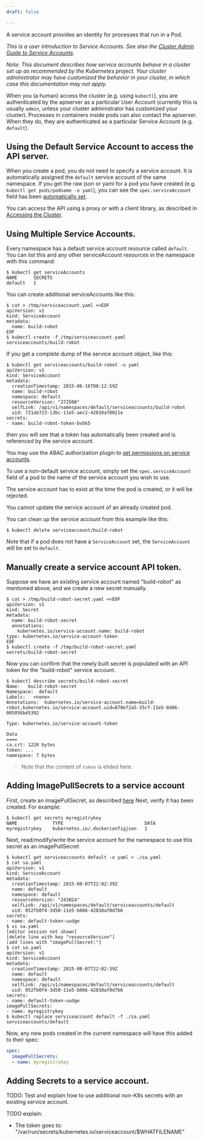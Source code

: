 ```yaml
---
draft: false

---
```

A service account provides an identity for processes that run in a Pod.

*This is a user introduction to Service Accounts.  See also the
[Cluster Admin Guide to Service Accounts](/docs/admin/service-accounts-admin).*

*Note: This document describes how service accounts behave in a cluster set up
as recommended by the Kubernetes project.  Your cluster administrator may have
customized the behavior in your cluster, in which case this documentation may
not apply.*

When you (a human) access the cluster (e.g. using `kubectl`), you are
authenticated by the apiserver as a particular User Account (currently this is
usually `admin`, unless your cluster administrator has customized your
cluster).  Processes in containers inside pods can also contact the apiserver.
When they do, they are authenticated as a particular Service Account (e.g.
`default`).

## Using the Default Service Account to access the API server.

When you create a pod, you do not need to specify a service account.  It is
automatically assigned the `default` service account of the same namespace.  If
you get the raw json or yaml for a pod you have created (e.g. `kubectl get
pods/podname -o yaml`), you can see the `spec.serviceAccount` field has been
[automatically set](/docs/user-guide/working-with-resources/#resources-are-automatically-modified).

You can access the API using a proxy or with a client library, as described in
[Accessing the Cluster](/docs/user-guide/accessing-the-cluster/#accessing-the-api-from-a-pod).

## Using Multiple Service Accounts.

Every namespace has a default service account resource called `default`.
You can list this and any other serviceAccount resources in the namespace with this command:

```shell
$ kubectl get serviceAccounts
NAME      SECRETS
default   1
```

You can create additional serviceAccounts like this:

```shell
$ cat > /tmp/serviceaccount.yaml <<EOF
apiVersion: v1
kind: ServiceAccount
metadata:
  name: build-robot
EOF
$ kubectl create -f /tmp/serviceaccount.yaml
serviceaccounts/build-robot
```

If you get a complete dump of the service account object, like this:

```shell
$ kubectl get serviceaccounts/build-robot -o yaml
apiVersion: v1
kind: ServiceAccount
metadata:
  creationTimestamp: 2015-06-16T00:12:59Z
  name: build-robot
  namespace: default
  resourceVersion: "272500"
  selfLink: /api/v1/namespaces/default/serviceaccounts/build-robot
  uid: 721ab723-13bc-11e5-aec2-42010af0021e
secrets:
- name: build-robot-token-bvbk5
```

then you will see that a token has automatically been created and is referenced by the service account.

You may use the ABAC authorization plugin to [set permissions on service accounts](/docs/admin/authorization/#a-quick-note-on-service-accounts).

To use a non-default service account, simply set the `spec.serviceAccount`
field of a pod to the name of the service account you wish to use.

The service account has to exist at the time the pod is created, or it will be rejected.

You cannot update the service account of an already created pod.

You can clean up the service account from this example like this:

```shell
$ kubectl delete serviceaccount/build-robot
```

<!-- TODO: describe how to create a pod with no Service Account. -->
Note that if a pod does not have a `ServiceAccount` set, the `ServiceAccount` will be set to `default`.

## Manually create a service account API token.

Suppose we have an existing service account named "build-robot" as mentioned above, and we create
a new secret manually.

```shell
$ cat > /tmp/build-robot-secret.yaml <<EOF
apiVersion: v1
kind: Secret
metadata:
  name: build-robot-secret
  annotations: 
    kubernetes.io/service-account.name: build-robot
type: kubernetes.io/service-account-token
EOF
$ kubectl create -f /tmp/build-robot-secret.yaml
secrets/build-robot-secret
```

Now you can confirm that the newly built secret is populated with an API token for the "build-robot" service account.

```shell
$ kubectl describe secrets/build-robot-secret 
Name:   build-robot-secret
Namespace:  default
Labels:   <none>
Annotations:  kubernetes.io/service-account.name=build-robot,kubernetes.io/service-account.uid=870ef2a5-35cf-11e5-8d06-005056b45392

Type: kubernetes.io/service-account-token

Data
====
ca.crt: 1220 bytes
token: ...
namespace: 7 bytes
```

> Note that the content of `token` is elided here.

## Adding ImagePullSecrets to a service account

First, create an imagePullSecret, as described [here](/docs/user-guide/images/#specifying-imagepullsecrets-on-a-pod)
Next, verify it has been created.  For example:

```shell
$ kubectl get secrets myregistrykey
NAME             TYPE                              DATA
myregistrykey    kubernetes.io/.dockerconfigjson   1
```

Next, read/modify/write the service account for the namespace to use this secret as an imagePullSecret

```shell
$ kubectl get serviceaccounts default -o yaml > ./sa.yaml
$ cat sa.yaml
apiVersion: v1
kind: ServiceAccount
metadata:
  creationTimestamp: 2015-08-07T22:02:39Z
  name: default
  namespace: default
  resourceVersion: "243024"
  selfLink: /api/v1/namespaces/default/serviceaccounts/default
  uid: 052fb0f4-3d50-11e5-b066-42010af0d7b6
secrets:
- name: default-token-uudge
$ vi sa.yaml
[editor session not shown]
[delete line with key "resourceVersion"]
[add lines with "imagePullSecret:"]
$ cat sa.yaml
apiVersion: v1
kind: ServiceAccount
metadata:
  creationTimestamp: 2015-08-07T22:02:39Z
  name: default
  namespace: default
  selfLink: /api/v1/namespaces/default/serviceaccounts/default
  uid: 052fb0f4-3d50-11e5-b066-42010af0d7b6
secrets:
- name: default-token-uudge
imagePullSecrets:
- name: myregistrykey
$ kubectl replace serviceaccount default -f ./sa.yaml
serviceaccounts/default
```

Now, any new pods created in the current namespace will have this added to their spec:

```yaml
spec:
  imagePullSecrets:
  - name: myregistrykey
```

## Adding Secrets to a service account.

TODO: Test and explain how to use additional non-K8s secrets with an existing service account.

TODO explain:
  - The token goes to: "/var/run/secrets/kubernetes.io/serviceaccount/$WHATFILENAME"
